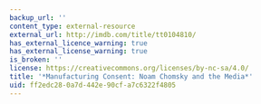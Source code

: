 ```yaml
---
backup_url: ''
content_type: external-resource
external_url: http://imdb.com/title/tt0104810/
has_external_licence_warning: true
has_external_license_warning: true
is_broken: ''
license: https://creativecommons.org/licenses/by-nc-sa/4.0/
title: '*Manufacturing Consent: Noam Chomsky and the Media*'
uid: ff2edc28-0a7d-442e-90cf-a7c6322f4805
---
```


